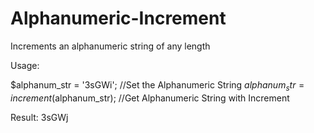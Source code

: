 # Alphanumeric-Increment
Increments an alphanumeric string of any length

Usage: 

$alphanum_str = '3sGWi';                   //Set the Alphanumeric String
$alphanum_str = increment($alphanum_str);  //Get Alphanumeric String with Increment

Result: 3sGWj
